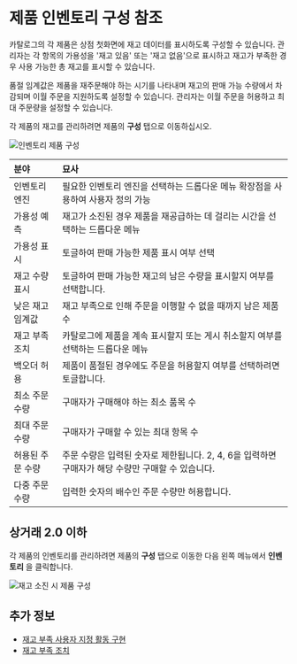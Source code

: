 # 제품 인벤토리 구성 참조

카탈로그의 각 제품은 상점 첫화면에 재고 데이터를 표시하도록 구성할 수 있습니다. 관리자는 각 항목의 가용성을 '재고 있음' 또는 '재고 없음'으로 표시하고 재고가 부족한 경우 사용 가능한 총 재고를 표시할 수 있습니다.

품절 임계값은 제품을 재주문해야 하는 시기를 나타내며 재고의 판매 가능 수량에서 차감되며 이월 주문을 지원하도록 설정할 수 있습니다. 관리자는 이월 주문을 허용하고 최대 주문량을 설정할 수 있습니다.

각 제품의 재고를 관리하려면 제품의 **구성** 탭으로 이동하십시오.

![인벤토리 제품 구성](./product-inventory-configuration-reference/images/02.png)

| 분야        | 묘사                                                          |
|:--------- |:----------------------------------------------------------- |
| 인벤토리 엔진   | 필요한 인벤토리 엔진을 선택하는 드롭다운 메뉴 확장점을 사용하여 사용자 정의 가능               |
| 가용성 예측    | 재고가 소진된 경우 제품을 재공급하는 데 걸리는 시간을 선택하는 드롭다운 메뉴                 |
| 가용성 표시    | 토글하여 판매 가능한 제품 표시 여부 선택                                     |
| 재고 수량 표시  | 토글하여 판매 가능한 재고의 남은 수량을 표시할지 여부를 선택합니다.                      |
| 낮은 재고 임계값 | 재고 부족으로 인해 주문을 이행할 수 없을 때까지 남은 제품 수                         |
| 재고 부족 조치  | 카탈로그에 제품을 계속 표시할지 또는 게시 취소할지 여부를 선택하는 드롭다운 메뉴               |
| 백오더 허용    | 제품이 품절된 경우에도 주문을 허용할지 여부를 선택하려면 토글합니다.                      |
| 최소 주문 수량  | 구매자가 구매해야 하는 최소 품목 수                                        |
| 최대 주문 수량  | 구매자가 구매할 수 있는 최대 항목 수                                       |
| 허용된 주문 수량 | 주문 수량은 입력된 숫자로 제한됩니다. 2, 4, 6을 입력하면 구매자가 해당 수량만 구매할 수 있습니다. |
| 다중 주문 수량  | 입력한 숫자의 배수인 주문 수량만 허용합니다.                                   |

## 상거래 2.0 이하

각 제품의 인벤토리를 관리하려면 제품의 **구성** 탭으로 이동한 다음 왼쪽 메뉴에서 **인벤토리** 을 클릭합니다.

![재고 소진 시 제품 구성](./product-inventory-configuration-reference/images/01.png "재고 소진 시 제품 구성")

## 추가 정보

* [재고 부족 사용자 지정 활동 구현](../developer-guide/managing-inventory/implementing-a-custom-low-stock-activity.md)
* [재고 부족 조치](./low-stock-action.md)
